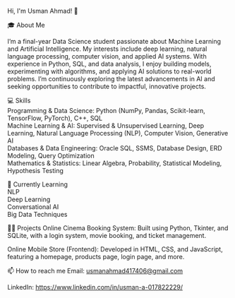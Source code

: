 Hi, I'm Usman Ahmad! 👋

🎓 About Me

I’m a final-year Data Science student passionate about Machine Learning and Artificial Intelligence. My interests include deep learning, natural language processing, computer vision, and applied AI systems. With experience in Python, SQL, and data analysis, I enjoy building models, experimenting with algorithms, and applying AI solutions to real-world problems. I’m continuously exploring the latest advancements in AI and seeking opportunities to contribute to impactful, innovative projects.

💻 Skills</br>
Programming & Data Science: Python (NumPy, Pandas, Scikit-learn, TensorFlow, PyTorch), C++, SQL</br>
Machine Learning & AI: Supervised & Unsupervised Learning, Deep Learning, Natural Language Processing (NLP), Computer Vision, Generative AI</br>
Databases & Data Engineering: Oracle SQL, SSMS, Database Design, ERD Modeling, Query Optimization</br>
Mathematics & Statistics: Linear Algebra, Probability, Statistical Modeling, Hypothesis Testing</br>

🌱 Currently Learning <br>
NLP <br>
Deep Learning <br>
Conversational AI<br>
Big Data Techniques <br>

👨‍💻 Projects
Online Cinema Booking System: Built using Python, Tkinter, and SQLite, with a login system, movie booking, and ticket management.


Online Mobile Store (Frontend): Developed in HTML, CSS, and JavaScript, featuring a homepage, products page, login page, and more.

📫 How to reach me
Email: usmanahmad417406@gmail.com

LinkedIn: https://www.linkedin.com/in/usman-a-017822229/
